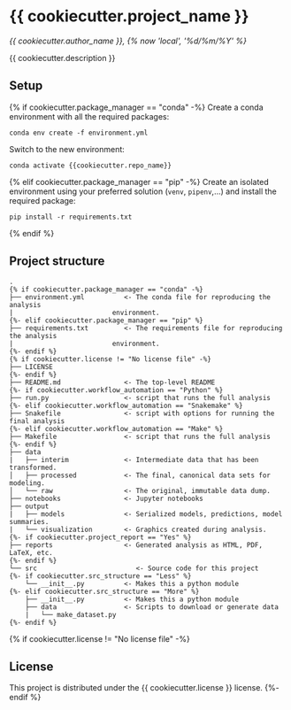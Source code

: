 # {{ cookiecutter.project_name }}

*{{ cookiecutter.author_name }}, {% now 'local', '%d/%m/%Y' %}*

{{ cookiecutter.description }}

## Setup

{% if cookiecutter.package_manager == "conda" -%}
Create a conda environment with all the required packages: 
```
conda env create -f environment.yml
```
Switch to the new environment:
```
conda activate {{cookiecutter.repo_name}}
```
{% elif cookiecutter.package_manager == "pip" -%}
Create an isolated environment using your preferred solution 
(`venv`, `pipenv`,...) and install the required package: 
```
pip install -r requirements.txt
```
{% endif %}

## Project structure
```
.
{% if cookiecutter.package_manager == "conda" -%}
├── environment.yml          <- The conda file for reproducing the analysis    
|                         environment.
{%- elif cookiecutter.package_manager == "pip" %}
├── requirements.txt         <- The requirements file for reproducing the analysis 
|                         environment.
{%- endif %} 
{% if cookiecutter.license != "No license file" -%}
├── LICENSE
{%- endif %}
├── README.md                <- The top-level README
{%- if cookiecutter.workflow_automation == "Python" %}
├── run.py                   <- script that runs the full analysis
{%- elif cookiecutter.workflow_automation == "Snakemake" %}
├── Snakefile                <- script with options for running the final analysis
{%- elif cookiecutter.workflow_automation == "Make" %}
├── Makefile                 <- script that runs the full analysis
{%- endif %}
├── data
|   ├── interim              <- Intermediate data that has been transformed.
│   ├── processed            <- The final, canonical data sets for modeling.
│   └── raw                  <- The original, immutable data dump.
├── notebooks                <- Jupyter notebooks
├── output             
|   ├── models               <- Serialized models, predictions, model summaries.
|   └── visualization        <- Graphics created during analysis.
{%- if cookiecutter.project_report == "Yes" %}
├── reports                  <- Generated analysis as HTML, PDF, LaTeX, etc.
{%- endif %}
└── src                         <- Source code for this project
{%- if cookiecutter.src_structure == "Less" %}
    └── __init__.py          <- Makes this a python module
{%- elif cookiecutter.src_structure == "More" %}
    ├── __init__.py          <- Makes this a python module
    ├── data                 <- Scripts to download or generate data
    |   └── make_dataset.py  
{%- endif %}
```
    
{% if cookiecutter.license != "No license file" -%}
## License

This project is distributed under the  {{ cookiecutter.license }} license.
{%- endif %}